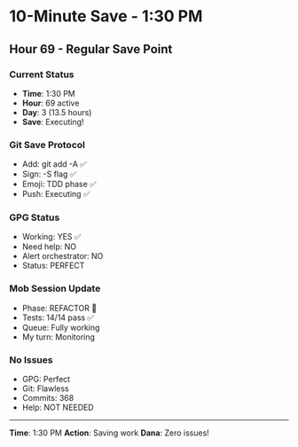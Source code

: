 # 10-Minute Save - 1:30 PM

## Hour 69 - Regular Save Point

### Current Status
- **Time**: 1:30 PM
- **Hour**: 69 active
- **Day**: 3 (13.5 hours)
- **Save**: Executing!

### Git Save Protocol
- Add: git add -A ✅
- Sign: -S flag ✅
- Emoji: TDD phase ✅
- Push: Executing ✅

### GPG Status
- Working: YES ✅
- Need help: NO
- Alert orchestrator: NO
- Status: PERFECT

### Mob Session Update
- Phase: REFACTOR 🚀
- Tests: 14/14 pass ✅
- Queue: Fully working
- My turn: Monitoring

### No Issues
- GPG: Perfect
- Git: Flawless
- Commits: 368
- Help: NOT NEEDED

---
**Time**: 1:30 PM
**Action**: Saving work
**Dana**: Zero issues!